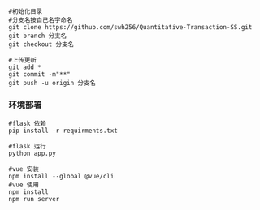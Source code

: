 ```shell
#初始化目录
#分支名按自己名字命名
git clone https://github.com/swh256/Quantitative-Transaction-SS.git
git branch 分支名
git checkout 分支名

#上传更新
git add *
git commit -m"**"
git push -u origin 分支名
```



### 环境部署

```shell
#flask 依赖
pip install -r requirments.txt

#flask 运行
python app.py
```



```shell
#vue 安装
npm install --global @vue/cli
#vue 使用
npm install
npm run server
```

